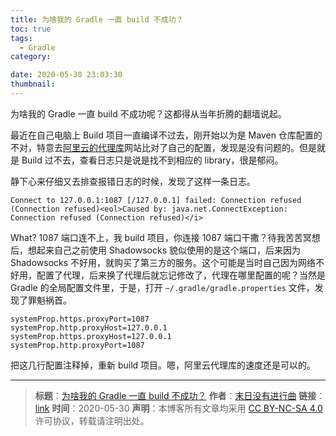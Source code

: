```yaml
---
title: 为啥我的 Gradle 一直 build 不成功？
toc: true
tags:
  - Gradle
category:

date: 2020-05-30 23:03:30
thumbnail:
---
```


为啥我的 Gradle 一直 build 不成功呢？这都得从当年折腾的翻墙说起。
<!--more-->

最近在自己电脑上 Build 项目一直编译不过去，刚开始以为是 Maven 仓库配置的不对，特意去[阿里云的代理库](https://help.aliyun.com/document_detail/102512.html?spm=a2c40.aliyun_maven_repo.0.0.361865e9CSUvC7)网站比对了自己的配置，发现是没有问题的。但是就是 Build 过不去，查看日志只是说是找不到相应的 library，很是郁闷。

静下心来仔细又去排查报错日志的时候，发现了这样一条日志。

```Log
Connect to 127.0.0.1:1087 [/127.0.0.1] failed: Connection refused (Connection refused)<eol>Caused by: java.net.ConnectException: Connection refused (Connection refused)</i>
```

What? 1087 端口连不上，我 build 项目，你连接 1087 端口干撒？待我苦苦冥想后，想起来自己之前使用 Shadowsocks 貌似使用的是这个端口，后来因为 Shadowsocks 不好用，就购买了第三方的服务。这个可能是当时自己因为网络不好用，配置了代理，后来换了代理后就忘记修改了，代理在哪里配置的呢？当然是 Gradle 的全局配置文件里，于是，打开 `~/.gradle/gradle.properties` 文件，发现了罪魁祸首。

```gradle.properties
systemProp.https.proxyPort=1087
systemProp.http.proxyHost=127.0.0.1
systemProp.https.proxyHost=127.0.0.1
systemProp.http.proxyPort=1087
```

把这几行配置注释掉，重新 build 项目。嗯，阿里云代理库的速度还是可以的。

---
> **标题**：[为啥我的 Gradle 一直 build 不成功？](https://dengkaiting.com/)
> **作者**：[末日没有进行曲](https://dengkaiting.com/)
> **链接**：[link](https://dengkaiting.com/)
> **时间**：2020-05-30
> **声明**：本博客所有文章均采用 [CC BY-NC-SA 4.0](https://creativecommons.org/licenses/by-nc-sa/4.0/deed.zh) 许可协议，转载请注明出处。